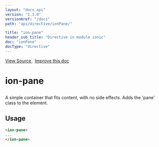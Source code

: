 ```yaml
---
layout: "docs_api"
version: "1.3.0"
versionHref: "/docs"
path: "api/directive/ionPane/"

title: "ion-pane"
header_sub_title: "Directive in module ionic"
doc: "ionPane"
docType: "directive"
---
```


<div class="improve-docs">
<a href='https://github.com/driftyco/ionic-v1/blob/master/js/angular/directive/pane.js#L2'>
View Source
</a>
&nbsp;
<a href='http://github.com/driftyco/ionic/edit/1.x/js/angular/directive/pane.js#L2'>
Improve this doc
</a>
</div>




<h1 class="api-title">

ion-pane



</h1>





A simple container that fits content, with no side effects.  Adds the 'pane' class to the element.









<h2 id="usage">Usage</h2>



```html
<ion-pane>
...
</ion-pane>
```









